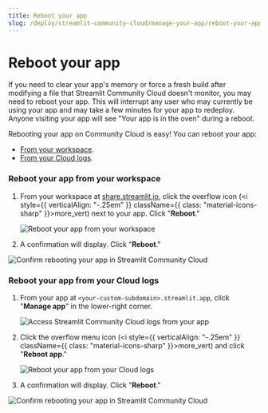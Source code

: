 ```yaml
---
title: Reboot your app
slug: /deploy/streamlit-community-cloud/manage-your-app/reboot-your-app
---
```


# Reboot your app

If you need to clear your app's memory or force a fresh build after modifying a file that Streamlit Community Cloud doesn't monitor, you may need to reboot your app. This will interrupt any user who may currently be using your app and may take a few minutes for your app to redeploy. Anyone visiting your app will see "Your app is in the oven" during a reboot.

Rebooting your app on Community Cloud is easy! You can reboot your app:

- [From your workspace](#reboot-your-app-from-your-workspace).
- [From your Cloud logs](#reboot-your-app-from-your-cloud-logs).

### Reboot your app from your workspace

1. From your workspace at <a href="https://share.streamlit.io" target="_blank">share.streamlit.io</a>, click the overflow icon (<i style={{ verticalAlign: "-.25em" }} className={{ class: "material-icons-sharp" }}>more_vert</i>) next to your app. Click "**Reboot**."

   ![Reboot your app from your workspace](/images/streamlit-community-cloud/workspace-app-reboot.png)

2. A confirmation will display. Click "**Reboot**."

<div style={{ maxWidth: '50%', margin: 'auto' }}>
<Image alt="Confirm rebooting your app in Streamlit Community Cloud" src="/images/streamlit-community-cloud/workspace-app-reboot-confirm.png" clean />
</div>

### Reboot your app from your Cloud logs

1. From your app at `<your-custom-subdomain>.streamlit.app`, click "**Manage app**" in the lower-right corner.

   ![Access Streamlit Community Cloud logs from your app](/images/streamlit-community-cloud/cloud-logs-open.png)

2. Click the overflow menu icon (<i style={{ verticalAlign: "-.25em" }} className={{ class: "material-icons-sharp" }}>more_vert</i>) and click "**Reboot app**."

   ![Reboot your app from your Cloud logs](/images/streamlit-community-cloud/cloud-logs-menu-reboot.png)

3. A confirmation will display. Click "**Reboot**."

<div style={{ maxWidth: '50%', margin: 'auto' }}>
<Image alt="Confirm rebooting your app in Streamlit Community Cloud" src="/images/streamlit-community-cloud/workspace-app-reboot-confirm.png" clean />
</div>
